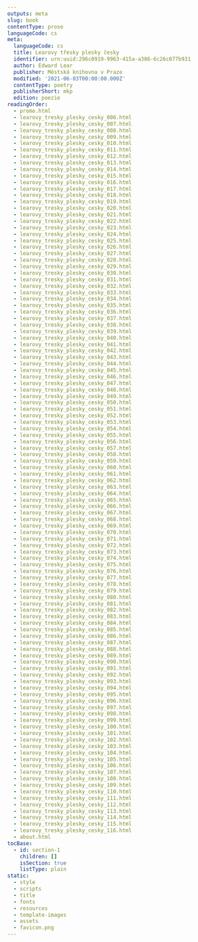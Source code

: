 ```yaml
---
outputs: meta
slug: book
contentType: prose
languageCode: cs
meta:
  languageCode: cs
  title: Learovy třesky plesky česky
  identifier: urn:uuid:296c0919-9963-415a-a386-6c26c077b931
  author: Edward Lear
  publisher: Městská knihovna v Praze
  modified: '2021-06-03T00:00:00.000Z'
  contentType: poetry
  publisherShort: mkp
  edition: poezie
readingOrder:
  - promo.html
  - learovy_tresky_plesky_cesky_006.html
  - learovy_tresky_plesky_cesky_007.html
  - learovy_tresky_plesky_cesky_008.html
  - learovy_tresky_plesky_cesky_009.html
  - learovy_tresky_plesky_cesky_010.html
  - learovy_tresky_plesky_cesky_011.html
  - learovy_tresky_plesky_cesky_012.html
  - learovy_tresky_plesky_cesky_013.html
  - learovy_tresky_plesky_cesky_014.html
  - learovy_tresky_plesky_cesky_015.html
  - learovy_tresky_plesky_cesky_016.html
  - learovy_tresky_plesky_cesky_017.html
  - learovy_tresky_plesky_cesky_018.html
  - learovy_tresky_plesky_cesky_019.html
  - learovy_tresky_plesky_cesky_020.html
  - learovy_tresky_plesky_cesky_021.html
  - learovy_tresky_plesky_cesky_022.html
  - learovy_tresky_plesky_cesky_023.html
  - learovy_tresky_plesky_cesky_024.html
  - learovy_tresky_plesky_cesky_025.html
  - learovy_tresky_plesky_cesky_026.html
  - learovy_tresky_plesky_cesky_027.html
  - learovy_tresky_plesky_cesky_028.html
  - learovy_tresky_plesky_cesky_029.html
  - learovy_tresky_plesky_cesky_030.html
  - learovy_tresky_plesky_cesky_031.html
  - learovy_tresky_plesky_cesky_032.html
  - learovy_tresky_plesky_cesky_033.html
  - learovy_tresky_plesky_cesky_034.html
  - learovy_tresky_plesky_cesky_035.html
  - learovy_tresky_plesky_cesky_036.html
  - learovy_tresky_plesky_cesky_037.html
  - learovy_tresky_plesky_cesky_038.html
  - learovy_tresky_plesky_cesky_039.html
  - learovy_tresky_plesky_cesky_040.html
  - learovy_tresky_plesky_cesky_041.html
  - learovy_tresky_plesky_cesky_042.html
  - learovy_tresky_plesky_cesky_043.html
  - learovy_tresky_plesky_cesky_044.html
  - learovy_tresky_plesky_cesky_045.html
  - learovy_tresky_plesky_cesky_046.html
  - learovy_tresky_plesky_cesky_047.html
  - learovy_tresky_plesky_cesky_048.html
  - learovy_tresky_plesky_cesky_049.html
  - learovy_tresky_plesky_cesky_050.html
  - learovy_tresky_plesky_cesky_051.html
  - learovy_tresky_plesky_cesky_052.html
  - learovy_tresky_plesky_cesky_053.html
  - learovy_tresky_plesky_cesky_054.html
  - learovy_tresky_plesky_cesky_055.html
  - learovy_tresky_plesky_cesky_056.html
  - learovy_tresky_plesky_cesky_057.html
  - learovy_tresky_plesky_cesky_058.html
  - learovy_tresky_plesky_cesky_059.html
  - learovy_tresky_plesky_cesky_060.html
  - learovy_tresky_plesky_cesky_061.html
  - learovy_tresky_plesky_cesky_062.html
  - learovy_tresky_plesky_cesky_063.html
  - learovy_tresky_plesky_cesky_064.html
  - learovy_tresky_plesky_cesky_065.html
  - learovy_tresky_plesky_cesky_066.html
  - learovy_tresky_plesky_cesky_067.html
  - learovy_tresky_plesky_cesky_068.html
  - learovy_tresky_plesky_cesky_069.html
  - learovy_tresky_plesky_cesky_070.html
  - learovy_tresky_plesky_cesky_071.html
  - learovy_tresky_plesky_cesky_072.html
  - learovy_tresky_plesky_cesky_073.html
  - learovy_tresky_plesky_cesky_074.html
  - learovy_tresky_plesky_cesky_075.html
  - learovy_tresky_plesky_cesky_076.html
  - learovy_tresky_plesky_cesky_077.html
  - learovy_tresky_plesky_cesky_078.html
  - learovy_tresky_plesky_cesky_079.html
  - learovy_tresky_plesky_cesky_080.html
  - learovy_tresky_plesky_cesky_081.html
  - learovy_tresky_plesky_cesky_082.html
  - learovy_tresky_plesky_cesky_083.html
  - learovy_tresky_plesky_cesky_084.html
  - learovy_tresky_plesky_cesky_085.html
  - learovy_tresky_plesky_cesky_086.html
  - learovy_tresky_plesky_cesky_087.html
  - learovy_tresky_plesky_cesky_088.html
  - learovy_tresky_plesky_cesky_089.html
  - learovy_tresky_plesky_cesky_090.html
  - learovy_tresky_plesky_cesky_091.html
  - learovy_tresky_plesky_cesky_092.html
  - learovy_tresky_plesky_cesky_093.html
  - learovy_tresky_plesky_cesky_094.html
  - learovy_tresky_plesky_cesky_095.html
  - learovy_tresky_plesky_cesky_096.html
  - learovy_tresky_plesky_cesky_097.html
  - learovy_tresky_plesky_cesky_098.html
  - learovy_tresky_plesky_cesky_099.html
  - learovy_tresky_plesky_cesky_100.html
  - learovy_tresky_plesky_cesky_101.html
  - learovy_tresky_plesky_cesky_102.html
  - learovy_tresky_plesky_cesky_103.html
  - learovy_tresky_plesky_cesky_104.html
  - learovy_tresky_plesky_cesky_105.html
  - learovy_tresky_plesky_cesky_106.html
  - learovy_tresky_plesky_cesky_107.html
  - learovy_tresky_plesky_cesky_108.html
  - learovy_tresky_plesky_cesky_109.html
  - learovy_tresky_plesky_cesky_110.html
  - learovy_tresky_plesky_cesky_111.html
  - learovy_tresky_plesky_cesky_112.html
  - learovy_tresky_plesky_cesky_113.html
  - learovy_tresky_plesky_cesky_114.html
  - learovy_tresky_plesky_cesky_115.html
  - learovy_tresky_plesky_cesky_116.html
  - about.html
tocBase:
  - id: section-1
    children: []
    isSection: true
    listType: plain
static:
  - style
  - scripts
  - title
  - fonts
  - resources
  - template-images
  - assets
  - favicon.png
---
```

